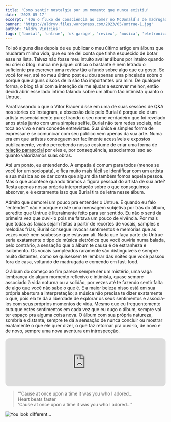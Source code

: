 ```yaml
---
title: 'Como sentir nostalgia por um momento que nunca existiu'
date: '2023-05-17'
excerpt: '(Ou o fluxo de consciência ao comer no McDonald`s de madrugada)'
banner: 'https://aldryv.files.wordpress.com/2023/05/untrue-1.jpg'
author: 'Aldry Vinícius'
tags: ['burial', 'untrue', 'uk garage', 'review', 'musica', 'eletronica', 'album']
---
```


Foi só alguns dias depois de eu publicar o meu último artigo em álbuns que mudaram minha vida, que eu me dei conta que tinha esquecido de botar esse na lista. Talvez não fosse meu intuito avaliar álbuns por inteiro quando eu criei o blog: nunca me julguei crítico o bastante e nem letrado o suficiente pra escrever uma review tão a fundo sobre algo que eu gosto. Se você for ver, até no meu último post eu dou apenas uma pincelada sobre o porquê que alguns discos de lá são tão importantes pra mim. De qualquer forma, o blog tá aí com a intenção de me ajudar a escrever melhor, então decidi abrir esse lado íntimo falando sobre um álbum tão intimista quanto o Untrue.

Parafraseando o que o Vitor Brauer disse em uma de suas sessões de Q&A nos stories do Instagram, a obsessão dele pelo Burial é porque ele é um artista essencialmente puro; tirando o seu nome verdadeiro que foi revelado anos atrás junto com uma simples selfie, Burial não tem redes sociais, não toca ao vivo e nem concede entrevistas. Sua única e simples forma de expressar e se comunicar com seu público vem apenas da sua arte. Numa era em que artistas conseguem ser facilmente acessíveis e expostos publicamente, venho percebendo nosso costume de criar uma forma de [relação parasocial](https://repositorio.animaeducacao.com.br/handle/ANIMA/19693#:~:text=Rela%C3%A7%C3%B5es%20parassociais%20s%C3%A3o%20rela%C3%A7%C3%B5es%20unilaterais,proximidade%20direcionada%20%C3%A0%20figura%20midi%C3%A1tica.) por eles e, por consequência, associarmos isso ao quanto valorizamos suas obras.

Até um ponto, eu entendendo. A empatia é comum para todos (menos se você for um sociopata), e fica muito mais fácil se identificar com um artista e sua música ao se dar conta que algum dia também fomos aquela pessoa. Mas o que acontece quando tiramos a figura pessoal do artista de sua arte? Resta apenas nossa própria interpretação sobre o que conseguimos absorver, e é exatamente isso que Burial tira de letra nesse álbum.

Admito que demorei um pouco pra entender o Untrue. E quando eu falo "entender" não é porque existe uma mensagem subjetiva por trás do álbum, acredito que Untrue é literalmente feito para ser sentido. Eu não o senti da primeira vez que ouvi-lo pois me faltava um pouco de vivência. Por mais que todas as faixas sejam feitas a partir de recortes de vocais, samples e melodias frias, Burial consegue invocar sentimentos e memórias que as vezes você nem soubesse que estavam ali. Nada que faça parte do Untrue seria exatamente o tipo de música eletrônica que você ouviria numa balada, pelo contrário, a sensação que o álbum te causa é de estranheza e isolamento. Os vocais sampleados raramente são distinguíveis e sempre muito distantes, como se quisessem te lembrar das noites que você passou fora de casa, voltando de madrugada e comendo em fast-food.

O álbum do começo ao fim parece sempre ser um mistério, uma vaga lembrança de algum momento reflexivo e intimista, quase sempre associado à vida noturna ou a solidão, por vezes até te fazendo sentir falta de algo que você não sabe o que é. E a maior beleza nisso está em sua própria abertura a interpretação; a música não precisa te dizer exatamente o quê, pois ela te dá a liberdade de explorar os seus sentimentos e associá-los com seus próprios momentos de vida. Mesmo que eu frequentemente cutuque estes sentimentos em cada vez que eu ouço o álbum, sempre vai ter espaço pra alguma coisa nova. O álbum com sua própria natureza, sombria e distante, sempre te dá a sensação de nunca concluir ou mostrar exatamente o que ele quer dizer, o que faz retornar pra ouvi-lo, de novo e de novo, sempre uma nova aventura em introspecção.

<iframe style="border-radius:12px" src="https://open.spotify.com/embed/track/7vZTj01UKQ6OuTItkQfxuy?utm_source=generator" width="100%" height="152" frameBorder="0" allowfullscreen="" allow="autoplay; clipboard-write; encrypted-media; fullscreen; picture-in-picture" loading="lazy"></iframe>

>“'Cause at once upon a time it was you who I adored...<br/>
>Heart beats faster <br/>
>'Cause at once upon a time it was you who I adored...” <br/>

![You look different...](https://aldryv.files.wordpress.com/2023/05/inmcdonalds.jpg)